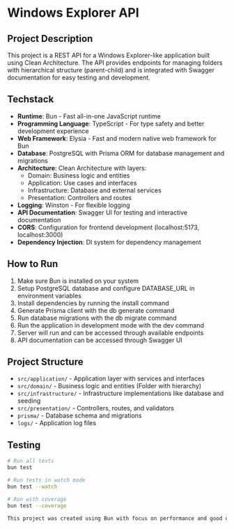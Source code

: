 # Windows Explorer API

## Project Description

This project is a REST API for a Windows Explorer-like application built using Clean Architecture. The API provides endpoints for managing folders with hierarchical structure (parent-child) and is integrated with Swagger documentation for easy testing and development.

## Techstack

- **Runtime**: Bun - Fast all-in-one JavaScript runtime
- **Programming Language**: TypeScript - For type safety and better development experience
- **Web Framework**: Elysia - Fast and modern native web framework for Bun
- **Database**: PostgreSQL with Prisma ORM for database management and migrations
- **Architecture**: Clean Architecture with layers:
  - Domain: Business logic and entities
  - Application: Use cases and interfaces
  - Infrastructure: Database and external services
  - Presentation: Controllers and routes
- **Logging**: Winston - For flexible logging
- **API Documentation**: Swagger UI for testing and interactive documentation
- **CORS**: Configuration for frontend development (localhost:5173, localhost:3000)
- **Dependency Injection**: DI system for dependency management

## How to Run

1. Make sure Bun is installed on your system
2. Setup PostgreSQL database and configure DATABASE_URL in environment variables
3. Install dependencies by running the install command
4. Generate Prisma client with the db generate command
5. Run database migrations with the db migrate command
6. Run the application in development mode with the dev command
7. Server will run and can be accessed through available endpoints
8. API documentation can be accessed through Swagger UI

## Project Structure

- `src/application/` - Application layer with services and interfaces
- `src/domain/` - Business logic and entities (Folder with hierarchy)
- `src/infrastructure/` - Infrastructure implementations like database and seeding
- `src/presentation/` - Controllers, routes, and validators
- `prisma/` - Database schema and migrations
- `logs/` - Application log files

## Testing
```bash
# Run all tests
bun test

# Run tests in watch mode
bun test --watch

# Run with coverage
bun test --coverage

This project was created using Bun with focus on performance and good developer experience.
